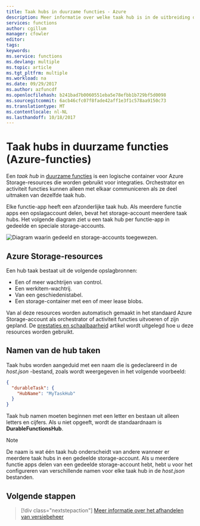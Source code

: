 ```yaml
---
title: Taak hubs in duurzame functies - Azure
description: Meer informatie over welke taak hub is in de uitbreiding duurzame functies voor Azure Functions. Meer informatie over het configureren van taak hubs configureren.
services: functions
author: cgillum
manager: cfowler
editor: 
tags: 
keywords: 
ms.service: functions
ms.devlang: multiple
ms.topic: article
ms.tgt_pltfrm: multiple
ms.workload: na
ms.date: 09/29/2017
ms.author: azfuncdf
ms.openlocfilehash: b241bad7b0060551eba5e78efbb1b729bf5d0098
ms.sourcegitcommit: 6acb46cfc07f8fade42aff1e3f1c578aa9150c73
ms.translationtype: MT
ms.contentlocale: nl-NL
ms.lasthandoff: 10/18/2017
---
```

# <a name="task-hubs-in-durable-functions-azure-functions"></a>Taak hubs in duurzame functies (Azure-functies)

Een *taak hub* in [duurzame functies](durable-functions-overview.md) is een logische container voor Azure Storage-resources die worden gebruikt voor integraties. Orchestrator en activiteit functies kunnen alleen met elkaar communiceren als ze deel uitmaken van dezelfde taak hub.

Elke functie-app heeft een afzonderlijke taak hub. Als meerdere functie apps een opslagaccount delen, bevat het storage-account meerdere taak hubs. Het volgende diagram ziet u een taak hub per functie-app in gedeelde en speciale storage-accounts.

![Diagram waarin gedeeld en storage-accounts toegewezen.](media/durable-functions-task-hubs/task-hubs-storage.png)

## <a name="azure-storage-resources"></a>Azure Storage-resources

Een hub taak bestaat uit de volgende opslagbronnen: 

* Een of meer wachtrijen van control.
* Een werkitem-wachtrij.
* Van een geschiedenistabel.
* Een storage-container met een of meer lease blobs.

Van al deze resources worden automatisch gemaakt in het standaard Azure Storage-account als orchestrator of activiteit functies uitvoeren of zijn gepland. De [prestaties en schaalbaarheid](durable-functions-perf-and-scale.md) artikel wordt uitgelegd hoe u deze resources worden gebruikt.

## <a name="task-hub-names"></a>Namen van de hub taken

Taak hubs worden aangeduid met een naam die is gedeclareerd in de *host.json* -bestand, zoals wordt weergegeven in het volgende voorbeeld:

```json
{
  "durableTask": {
    "HubName": "MyTaskHub"
  }
}
```

Taak hub namen moeten beginnen met een letter en bestaan uit alleen letters en cijfers. Als u niet opgeeft, wordt de standaardnaam is **DurableFunctionsHub**.

> [!NOTE]
> De naam is wat één taak hub onderscheidt van andere wanneer er meerdere taak hubs in een gedeelde storage-account. Als u meerdere functie apps delen van een gedeelde storage-account hebt, hebt u voor het configureren van verschillende namen voor elke taak hub in de *host.json* bestanden.

## <a name="next-steps"></a>Volgende stappen

> [!div class="nextstepaction"]
> [Meer informatie over het afhandelen van versiebeheer](durable-functions-versioning.md)
